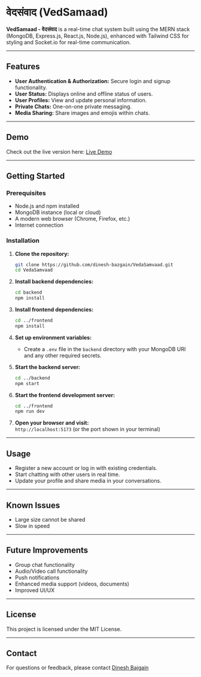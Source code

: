 # वेदसंवाद (VedSamaad)

**VedSamaad - वेदसंवाद** is a real-time chat system built using the MERN stack (MongoDB, Express.js, React.js, Node.js), enhanced with Tailwind CSS for styling and Socket.io for real-time communication.

---

## Features

- **User Authentication & Authorization:** Secure login and signup functionality.
- **User Status:** Displays online and offline status of users.
- **User Profiles:** View and update personal information.
- **Private Chats:** One-on-one private messaging.
- **Media Sharing:** Share images and emojis within chats.

---

## Demo

Check out the live version here: [Live Demo](https://vedasamvaad-frontend.onrender.com/)

---

## Getting Started

### Prerequisites

- Node.js and npm installed
- MongoDB instance (local or cloud)
- A modern web browser (Chrome, Firefox, etc.)
- Internet connection

### Installation

1. **Clone the repository:**
   ```sh
   git clone https://github.com/dinesh-bazgain/VedaSamvaad.git
   cd VedaSamvaad
   ```

2. **Install backend dependencies:**
   ```sh
   cd backend
   npm install
   ```

3. **Install frontend dependencies:**
   ```sh
   cd ../frontend
   npm install
   ```

4. **Set up environment variables:**
   - Create a `.env` file in the `backend` directory with your MongoDB URI and any other required secrets.

5. **Start the backend server:**
   ```sh
   cd ../backend
   npm start
   ```

6. **Start the frontend development server:**
   ```sh
   cd ../frontend
   npm run dev
   ```

7. **Open your browser and visit:**  
   `http://localhost:5173` (or the port shown in your terminal)

---

## Usage

- Register a new account or log in with existing credentials.
- Start chatting with other users in real time.
- Update your profile and share media in your conversations.

---

## Known Issues

- Large size cannot be shared
- Slow in speed

---

## Future Improvements

- Group chat functionality
- Audio/Video call functionality
- Push notifications
- Enhanced media support (videos, documents)
- Improved UI/UX

---

## License

This project is licensed under the MIT License.

---

## Contact

For questions or feedback, please contact [Dinesh Bajgain](mailto:dinesh.bazgain@gmail.com)
